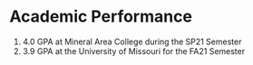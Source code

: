 # Academic Performance
1. 4.0 GPA at Mineral Area College during the SP21 Semester
2. 3.9 GPA at the University of Missouri for the FA21 Semester
